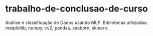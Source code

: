 # trabalho-de-conclusao-de-curso
Análise e classificação de Dados usando MLP. Bibliotecas utilizadas: matplotlib, numpy, cv2, pandas, seaborn, sklearn.
